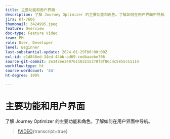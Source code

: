 ```yaml
---
title: 主要功能和用户界面
description: 了解 Journey Optimizer 的主要功能和角色。了解如何在用户界面中导航。
jira: KT-7606
thumbnail: 3424995.jpeg
feature: Overview
doc-type: Feature Video
team: PM
role: User, Developer
level: Beginner
last-substantial-update: 2024-01-29T00:00:00Z
exl-id: e1d846ed-34ed-44bb-ad69-cedbaaebe706
source-git-commit: 2e342ee349761103215370f8f86c4c5855c51114
workflow-type: ht
source-wordcount: '44'
ht-degree: 100%

---
```


# 主要功能和用户界面

了解 Journey Optimizer 的主要功能和角色。了解如何在用户界面中导航。

>[!VIDEO](https://video.tv.adobe.com/v/3424995?quality=12&learn=on){transcript=true}
